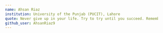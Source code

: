 ```yaml
---
name: Ahsan Riaz
institution: University of the Punjab (PUCIT), Lahore
quote: Never give up in your life. Try to try until you succeed. Remember one day you will achieve your goal.
github_user: AhsanRiaz9
---
```

